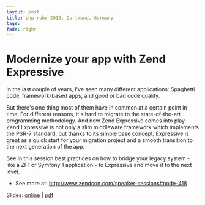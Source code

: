 ```yaml
---
layout: post
title: php.ruhr 2016, Dortmund, Germany
tags:
fade: right
---
```

# Modernize your app with Zend Expressive

In the last couple of years, I've seen many different applications: Spaghetti code, framework-based apps, and good or bad code quality.

But there's one thing most of them have in common at a certain point in time: For different reasons, it's hard to migrate to the state-of-the-art programming methodology. And now Zend Expressive comes into play. Zend Expressive is not only a slim middleware framework which implements the PSR-7 standard, but thanks to its simple base concept, Expressive is great as a quick start for your migration project and a smooth transition to the next generation of the app.

See in this session best practices on how to bridge your legacy system - like a ZF1 or Symfony 1 application - to Expressive and move it to the next level.

- See more at: http://www.zendcon.com/speaker-sessions#node-418

Slides: [online](https://5square.github.io/talks/2016/2016-11-10-phpruhr-Modernize-your-app-with-Zend-Expressive/Modernize_your_app_with_Zend_Expressive.html) | [pdf](https://5square.github.io/talks/2016/2016-11-10-phpruhr-Modernize-your-app-with-Zend-Expressive/Modernize_your_app_with_Zend_Expressive.pdf)
